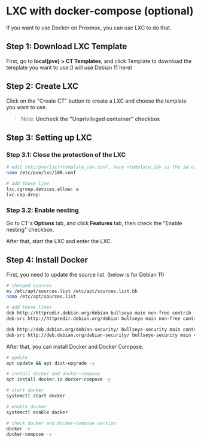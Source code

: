 # LXC with docker-compose (optional)

If you want to use Docker on Proxmox, you can use LXC to do that.

## Step 1: Download LXC Template

First, go to **local(pve) > CT Templates**, and click Template to download the template you want to use.(I will use Debian 11 here)

## Step 2: Create LXC

Click on the "Create CT" button to create a LXC and choose the template you want to use.
> Note: **Uncheck the "Unprivileged container" checkbox**

## Step 3: Setting up LXC

### Step 3.1: Close the protection of the LXC

```bash
# edit /etc/pve/lxc/<template_id>.conf, here <template_id> is the id of the LXC
nano /etc/pve/lxc/100.conf

# add those line
lxc.cgroup.devices.allow: a
lxc.cap.drop:
```

### Step 3.2: Enable nesting

Go to CT's **Options** tab, and click **Features** tab, then check the "Enable nesting" checkbox.

After that, start the LXC and enter the LXC.

## Step 4: Install Docker

First, you need to update the source list. (below is for Debian 11)

```bash
# changed sources
mv /etc/apt/sources.list /etc/apt/sources.list.bk
nano /etc/apt/sources.list

# add these lines
deb http://httpredir.debian.org/debian bullseye main non-free contrib
deb-src http://httpredir.debian.org/debian bullseye main non-free contrib

deb http://deb.debian.org/debian-security/ bullseye-security main contrib non-free
deb-src http://deb.debian.org/debian-security/ bullseye-security main contrib non-free
```

After that, you can install Docker and Docker Compose.

```bash
# update
apt update && apt dist-upgrade -y

# install docker and docker-compose
apt install docker.io docker-compose -y

# start docker
systemctl start docker

# enable docker
systemctl enable docker

# check docker and docker-compose version
docker -v
docker-compose -v
```
